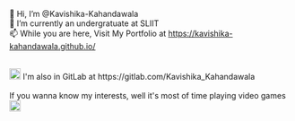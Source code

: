 👋 Hi, I’m @Kavishika-Kahandawala <br>
🌱 I’m currently an undergratuate at SLIIT <br>
📫 While you are here, Visit My Portfolio at https://kavishika-kahandawala.github.io/ <br>
<!--- - 💞️ I’m looking to collaborate on ...  --->

<br>
<a href="https://gitlab.com/Kavishika_Kahandawala"><img src="https://user-images.githubusercontent.com/25774028/209058357-6f5dc293-1fe7-4b46-ba7f-88ab519cf7bf.svg" width="20px"></a> I'm also in GitLab at https://gitlab.com/Kavishika_Kahandawala <br>

<!---
Kavishika-Kahandawala/Kavishika-Kahandawala is a ✨ special ✨ repository because its `README.md` (this file) appears on your GitHub profile.
You can click the Preview link to take a look at your changes.
--->
<br>
If you wanna know my interests, well it's most of time playing video games <img src="https://user-images.githubusercontent.com/25774028/209061186-5d7369e9-eefd-43fa-a735-e583a84d624d.png" width="20px">
<br>
